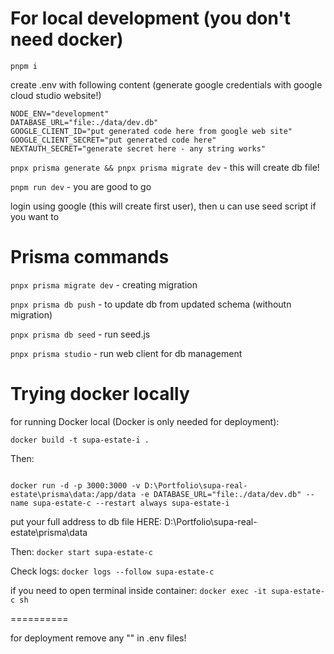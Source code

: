 For local development (you don't need docker)
===========

``` pnpm i ```

create .env with following content (generate google credentials with google cloud studio website!)

```
NODE_ENV="development"
DATABASE_URL="file:./data/dev.db"
GOOGLE_CLIENT_ID="put generated code here from google web site"
GOOGLE_CLIENT_SECRET="put generated code here"
NEXTAUTH_SECRET="generate secret here - any string works"
```

``` pnpx prisma generate && pnpx prisma migrate dev ``` - this will create db file!

``` pnpm run dev ``` - you are good to go

login using google (this will create first user), then u can use seed script if you want to

Prisma commands
===============


``` pnpx prisma migrate dev ``` - creating migration

``` pnpx prisma db push ``` - to update db from updated schema (withoutn migration)

``` pnpx prisma db seed ``` - run seed.js

``` pnpx prisma studio ``` - run web client for db management


Trying docker locally
=====

for running Docker local (Docker is only needed for deployment):

``` docker build -t supa-estate-i . ```

Then:

```

docker run -d -p 3000:3000 -v D:\Portfolio\supa-real-estate\prisma\data:/app/data -e DATABASE_URL="file:./data/dev.db" --name supa-estate-c --restart always supa-estate-i 

```

put your full address to db  file HERE: D:\Portfolio\supa-real-estate\prisma\data

Then: ``` docker start supa-estate-c ```

Check logs: ``` docker logs --follow supa-estate-c ```

if you need to open terminal inside container: ``` docker exec -it supa-estate-c sh ```

==========

for deployment remove any "" in .env files!
